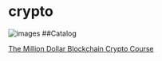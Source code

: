 # crypto
![images](https://github.com/web3-crypto-lab/crypto/blob/main/docs/img/crypto.jpg)
##Catalog



[The Million Dollar Blockchain Crypto Course](https://github.com/web3-crypto-lab/crypto/tree/main/base/docs/math/pdf)

